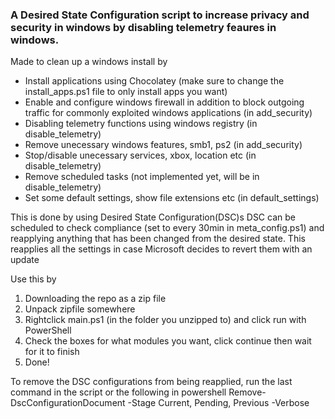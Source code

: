 ### A Desired State Configuration script to increase privacy and security in windows by disabling telemetry feaures in windows.

Made to clean up a windows install by
* Install applications using Chocolatey (make sure to change the install_apps.ps1 file to only install apps you want)
* Enable and configure windows firewall in addition to block outgoing traffic for commonly exploited windows applications (in add_security)
* Disabling telemetry functions using windows registry (in disable_telemetry)
* Remove unecessary windows features, smb1, ps2 (in add_security)
* Stop/disable unecessary services, xbox, location etc (in disable_telemetry)
* Remove scheduled tasks (not implemented yet, will be in disable_telemetry)
* Set some default settings, show file extensions etc (in default_settings)

This is done by using Desired State Configuration(DSC)s
DSC can be scheduled to check compliance (set to every 30min in meta_config.ps1)
and reapplying anything that has been changed from the desired state.
This reapplies all the settings in case Microsoft decides to revert them with an update

Use this by 
1. Downloading the repo as a zip file
2. Unpack zipfile somewhere
3. Rightclick main.ps1 (in the folder you unzipped to) and click run with PowerShell
4. Check the boxes for what modules you want, click continue then wait for it to finish
5. Done!

To remove the DSC configurations from being reapplied, run the last command in the script or the following in powershell
Remove-DscConfigurationDocument -Stage Current, Pending, Previous -Verbose